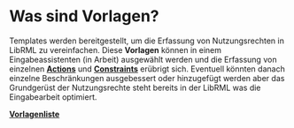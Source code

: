 # Was sind Vorlagen?

Templates werden bereitgestellt, um die Erfassung von Nutzungsrechten in LibRML zu vereinfachen. Diese **Vorlagen** können in einem Eingabeassistenten (in Arbeit) ausgewählt werden und die Erfassung von einzelnen [**Actions**](../schema/actions.md) und [**Constraints**](../schema/constraints.md) erübrigt sich. Eventuell könnten danach einzelne Beschränkungen ausgebessert oder hinzugefügt werden aber das Grundgerüst der Nutzungsrechte steht bereits in der LibRML was die Eingabearbeit optimiert.

**[Vorlagenliste](beispiele.md)**
